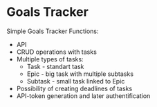 # Goals Tracker

Simple Goals Tracker
Functions:
- API
- CRUD operations with tasks
- Multiple types of tasks:
  * Task - standart task
  * Epic - big task with multiple subtasks
  * Subtask - small task linked to Epic
- Possibility of creating deadlines of tasks
- API-token generation and later authentification
